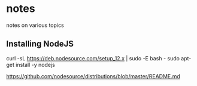 # notes
notes on various topics

## Installing NodeJS
curl -sL https://deb.nodesource.com/setup_12.x | sudo -E bash -
sudo apt-get install -y nodejs

https://github.com/nodesource/distributions/blob/master/README.md

